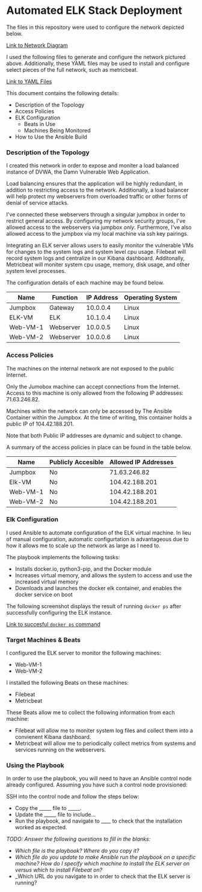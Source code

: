 # Automated ELK Stack Deployment

The files in this repository were used to configure the network depicted below.

[Link to Network Diagram](https://github.com/Howmanylights/automated-elk-stack-deployment/blob/main/Diagrams/Network%20Diagram.pdf)

I used the following files to generate and configure the network pictured above. Additionally, these YAML files may be used to install and configure select pieces of the full network, such as metricbeat.

[Link to YAML Files](https://github.com/Howmanylights/automated-elk-stack-deployment/tree/main/Ansible)

This document contains the following details:
- Description of the Topology
- Access Policies
- ELK Configuration
  - Beats in Use
  - Machines Being Monitored
- How to Use the Ansible Build


### Description of the Topology

I created this network in order to expose and moniter a load balanced instance of DVWA, the Damn Vulnerable Web Application.

Load balancing ensures that the application will be highly redundant, in addition to restricting access to the network. Additionally, a load balancer will help protect my webservers from overloaded traffic or other forms of denial of service attacks.

I've connected these webservers through a singular jumpbox in order to restrict general access. By configuring my network security groups, I've allowed access to the webservers via jumpbox *only*. Furthermore, I've also allowed access to the jumpbox via my local machine via ssh key pairings.


Integrating an ELK server allows users to easily monitor the vulnerable VMs for changes to the system logs and system level cpu usage.
Filebeat will record system logs and centralize in our Kibana dashboard. Additonally, Metricbeat will moniter system cpu usage, memory, disk usage, and other system level processes.

The configuration details of each machine may be found below.

| Name     | Function  | IP Address | Operating System |
|----------|-----------|------------|------------------|
| Jumpbox  | Gateway   | 10.0.0.4   | Linux            |
| ELK-VM   | ELK       | 10.1.0.4   | Linux            |
| Web-VM-1 | Webserver | 10.0.0.5   | Linux            |
| Web-VM-2 | Webserver | 10.0.0.6   | Linux            |

### Access Policies

The machines on the internal network are not exposed to the public Internet. 

Only the Jumobox machine can accept connections from the Internet. Access to this machine is only allowed from the following IP addresses: 71.63.246.82.

Machines within the network can only be accessed by The Ansible Container within the Jumpbox. At the time of writing, this container holds a public IP of 104.42.188.201.

Note that both Public IP addresses are dynamic and subject to change.


A summary of the access policies in place can be found in the table below.

| Name     | Publicly Accesible | Allowed IP Addresses |
|----------|--------------------|----------------------|
| Jumpbox  | No                 | 71.63.246.82         |
| Elk-VM   | No                 | 104.42.188.201       |
| Web-VM-1 | No                 | 104.42.188.201       |
| Web-VM-2 | No                 | 104.42.188.201       |

### Elk Configuration

I used Ansible to automate configuration of the ELK virtual machine. In lieu of manual configuration, automatic configurtation is advantageous due to how it allows me to scale up the network as large as I need to.

The playbook implements the following tasks:
- Installs docker.io, python3-pip, and the Docker module
- Increases virtual memory, and allows the system to access and use the increased virtual memory
- Downloads and launches the docker elk container, and enables the docker service on boot

The following screenshot displays the result of running `docker ps` after successfully configuring the ELK instance.

[Link to succesful `docker ps` command](https://github.com/Howmanylights/automated-elk-stack-deployment/blob/main/Images/dockerPS.PNG)

### Target Machines & Beats
I configured the ELK server to monitor the following machines:
- Web-VM-1
- Web-VM-2

I installed the following Beats on these machines:
- Filebeat
- Metricbeat

These Beats allow me to collect the following information from each machine:
- Filebeat will allow me to moniter system log files and collect them into a convienent Kibana dashboard.
- Metricbeat will allow me to periodically collect metrics from systems and services running on the webservers.  

### Using the Playbook
In order to use the playbook, you will need to have an Ansible control node already configured. Assuming you have such a control node provisioned: 

SSH into the control node and follow the steps below:
- Copy the _____ file to _____.
- Update the _____ file to include...
- Run the playbook, and navigate to ____ to check that the installation worked as expected.

_TODO: Answer the following questions to fill in the blanks:_
- _Which file is the playbook? Where do you copy it?_
- _Which file do you update to make Ansible run the playbook on a specific machine? How do I specify which machine to install the ELK server on versus which to install Filebeat on?_
- _Which URL do you navigate to in order to check that the ELK server is running?
